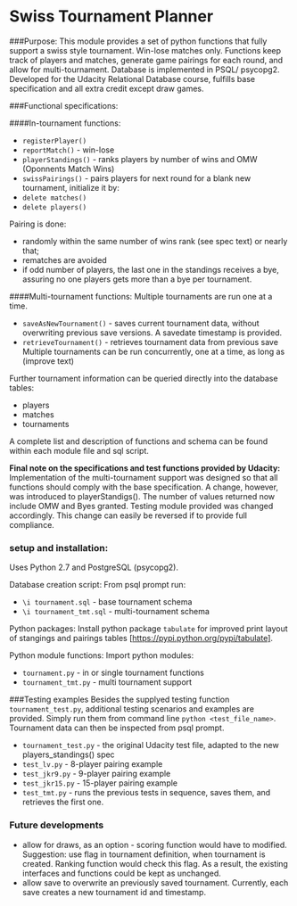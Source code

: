 # Swiss Tournament Planner 

###Purpose:
This module provides a set of python functions that fully support a swiss style tournament. Win-lose matches only.
Functions keep track of players and matches, generate game pairings for each round, and allow for multi-tournament. 
Database is implemented in PSQL/ psycopg2.
Developed for the Udacity Relational Database course, fulfills base specification and all extra credit except draw games.

###Functional specifications:

####In-tournament functions:
* `registerPlayer()`
* `reportMatch()` - win-lose
* `playerStandings()` - ranks players by number of wins and OMW (Oponnents Match Wins)
* `swissPairings()` - pairs players for next round
for a blank new tournament, initialize it by:
* `delete matches()`
* `delete players()`

Pairing is done: 
* randomly within the same number of wins rank (see spec text) or nearly that;
* rematches are avoided
* if odd number of players, the last one in the standings receives a bye, assuring no one players gets more than a bye per tournament.

####Multi-tournament functions:
Multiple tournaments are run one at a time.
* `saveAsNewTournament()` - saves current tournament data, without overwriting previous save versions. A savedate timestamp is provided.
* `retrieveTournament()` - retrieves tournament data from previous save
Multiple tournaments can be run concurrently, one at a time, as long as (improve text)

Further tournament information can be queried directly into the database tables:
* players
* matches
* tournaments

A complete list and description of functions and schema can be found within each module file and sql script.

**Final note on the specifications and test functions provided by Udacity:**
Implementation of the multi-tournament support was designed so that all functions should comply with the base specification. A change, however, was introduced to playerStandigs(). The number of values returned now include OMW and Byes granted. Testing module provided was changed accordingly. This change can easily be reversed if to provide full compliance.


### setup and installation:

Uses Python 2.7 and PostgreSQL (psycopg2).

Database creation script: 
From psql prompt run: 
* `\i tournament.sql` 		- base tournament schema
* `\i tournament_tmt.sql` 	- multi-tournament schema

Python packages: 
Install python package `tabulate` for improved print layout of stangings and pairings tables [https://pypi.python.org/pypi/tabulate].

Python module functions:
Import python modules: 
* `tournament.py`		- in or single tournament functions
* `tournament_tmt.py`	- multi tournament support


###Testing examples
Besides the supplyed testing function `tournament_test.py`, additional 
testing scenarios and examples are provided. Simply run them from command line `python <test_file_name>`. Tournament data can then be inspected from psql prompt.

* `tournament_test.py` 	- the original Udacity test file, adapted to the new players_standings() spec
* `test_lv.py`			- 8-player pairing example
* `test_jkr9.py` 		- 9-player pairing example
* `test_jkr15.py` 		- 15-player pairing example
* `test_tmt.py` 		- runs the previous tests in sequence, saves them, and retrieves the first one.


### Future developments
* allow for draws, as an option - scoring function would have to modified. Suggestion: use flag in tournament definition, when tournament is created. Ranking function would check this flag. As a result, the existing interfaces and functions could be kept as unchanged.
* allow save to overwrite an previously saved tournament. Currently, each save creates a new tournament id and timestamp.  



